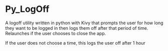 Py_LogOff
=========

A logoff utility written in python with Kivy that prompts the user for how long they want to be logged in 
then logs them off after that period of time. Relaunches if the user chooses to close the app. 

If the user does not choose a time, this logs the user off after 1 hour
